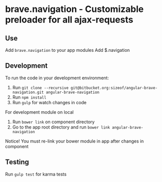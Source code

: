 brave.navigation - Customizable preloader for all ajax-requests
============================================================


Use
---

Add `brave.navigation` to your app modules
Add $.navigation

Development
-----------
To run the code in your development environment:

1. Run `git clone --recursive git@bitbucket.org:sizeof/angular-brave-navigation.git angular-brave-navigation`
2. Run `npm install`
3. Run `gulp` for watch changes in code

For development module on local

1. Run `bower link` on component directory
2. Go to the app root directory and run `bower link angular-brave-navigation` 

Notice! You must re-link your bower module in app after changes in component 


Testing
-------

Run `gulp test` for karma tests
